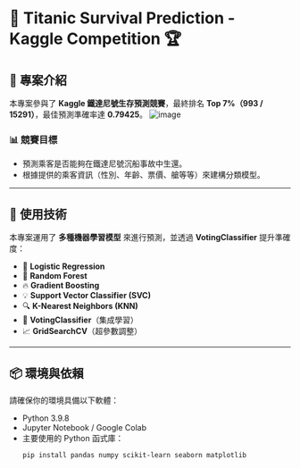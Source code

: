 # 🚢 Titanic Survival Prediction - Kaggle Competition 🏆

## 📖 專案介紹
本專案參與了 **Kaggle 鐵達尼號生存預測競賽**，最終排名 **Top 7%（993 / 15291）**，最佳預測準確率達 **0.79425**。
 ![image](https://github.com/user-attachments/assets/c8f2baad-40cb-4b14-8b41-20fd7367376f)
>

### 📊 競賽目標
- 預測乘客是否能夠在鐵達尼號沉船事故中生還。
- 根據提供的乘客資訊（性別、年齡、票價、艙等等）來建構分類模型。

---

## 🚀 **使用技術**
本專案運用了 **多種機器學習模型** 來進行預測，並透過 **VotingClassifier** 提升準確度：
- 🔹 **Logistic Regression**
- 🌲 **Random Forest**
- 🔥 **Gradient Boosting**
- 💡 **Support Vector Classifier (SVC)**
- 🔍 **K-Nearest Neighbors (KNN)**
- 🎯 **VotingClassifier**（集成學習）
- 📈 **GridSearchCV**（超參數調整）

---

## 📦 **環境與依賴**
請確保你的環境具備以下軟體：
- Python 3.9.8
- Jupyter Notebook / Google Colab
- 主要使用的 Python 函式庫：
  ```bash
  pip install pandas numpy scikit-learn seaborn matplotlib
